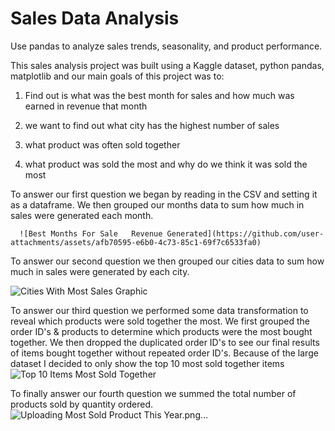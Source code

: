 # Sales Data Analysis
 Use pandas to analyze sales trends, seasonality, and product performance.

This sales analysis project was built using a Kaggle dataset, python pandas, matplotlib and our main goals of this project was to:

1. Find out is what was the best month for sales and how much was earned in revenue that month

2. we want to find out what city has the highest number of sales

3. what product was often sold together

4. what product was sold the most and why do we think it was sold the most

To answer our first question we began by reading in the CSV and setting it as a dataframe. We then grouped our months data to sum how much in sales were generated each month. 

      ![Best Months For Sale   Revenue Generated](https://github.com/user-attachments/assets/afb70595-e6b0-4c73-85c1-69f7c6533fa0)

To answer our second question we then grouped our cities data to sum how much in sales were generated by each city.

![Cities With Most Sales Graphic](https://github.com/user-attachments/assets/76ee0bf0-5387-4550-96c4-3601428ba6ee)

To answer our third question we performed some data transformation to reveal which products were sold together the most. We first grouped the order ID's & products to determine which products were the most bought together. We then dropped the duplicated order ID's to see our final results of items bought together without repeated order ID's. Because of the large dataset I decided to only show the top 10 most sold together items
![Top 10 Items Most Sold Together](https://github.com/user-attachments/assets/231ba085-8ef5-4f1f-beb1-766a2e923a89)

To finally answer our fourth question we summed the total number of products sold by quantity ordered.![Uploading Most Sold Product This Year.png…]()
